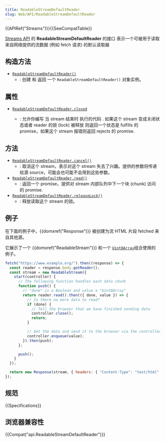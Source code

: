 ```yaml
---
title: ReadableStreamDefaultReader
slug: Web/API/ReadableStreamDefaultReader
---
```

{{APIRef("Streams")}}{{SeeCompatTable}}

[Streams API](/zh-CN/docs/Web/API/Streams_API) 的 **ReadableStreamDefaultReader** 的接口 表示一个可被用于读取来自网络提供的流数据 (例如 fetch 请求) 的默认读取器

## 构造方法

- [`ReadableStreamDefaultReader()`](https://developer.mozilla.org/en-US/docs/Web/API/ReadableStreamDefaultReader/ReadableStreamDefaultReader)
  - : 创建 和 返回 一个 `ReadableStreamDefaultReader()` 对象实例。

## 属性

- [`ReadableStreamDefaultReader.closed`](https://developer.mozilla.org/en-US/docs/Web/API/ReadableStreamDefaultReader/closed)

  - : 允许你编写 当 stream 结束时 执行的代码 . 如果这个 stream 变成关闭状态或者 reader 的锁 (lock) 被释放 则返回一个状态是 fulfills 的 promise，如果这个 stream 报错则返回 rejects 的 promise.

## 方法

- [`ReadableStreamDefaultReader.cancel()`](https://developer.mozilla.org/en-US/docs/Web/API/ReadableStreamDefaultReader/cancel)
  - : 取消这个 stream，表示对这个 stream 失去了兴趣。提供的参数将传递给源 source，可能会也可能不会用到这些参数。
- [`ReadableStreamDefaultReader.read()`](https://developer.mozilla.org/en-US/docs/Web/API/ReadableStreamDefaultReader/read)
  - : 返回一个 promise，提供对 stream 内部队列中下一个块 (chunk) 访问的 promise.
- [`ReadableStreamDefaultReader.releaseLock()`](https://developer.mozilla.org/en-US/docs/Web/API/ReadableStreamDefaultReader/releaseLock)
  - : 释放读取这个 stream 的锁。

## 例子

在下面的例子中，{{domxref("Response")}} 被创建为流 HTML 片段 fetched 来自其他源。

它展示了一个 {{domxref("ReadableStream")}} 和一个 [`Uint8Array`](https://developer.mozilla.org/en-US/docs/Web/API/Uint8Array)组合使用的例子。

```js
fetch("https://www.example.org/").then((response) => {
  const reader = response.body.getReader();
  const stream = new ReadableStream({
    start(controller) {
      // The following function handles each data chunk
      function push() {
        // "done" is a Boolean and value a "Uint8Array"
        return reader.read().then(({ done, value }) => {
          // Is there no more data to read?
          if (done) {
            // Tell the browser that we have finished sending data
            controller.close();
            return;
          }

          // Get the data and send it to the browser via the controller
          controller.enqueue(value);
        }).then(push);
      };

      push();
    }
  });

  return new Response(stream, { headers: { "Content-Type": "text/html" } });
});
```

## 规范

{{Specifications}}

## 浏览器兼容性

{{Compat("api.ReadableStreamDefaultReader")}}
